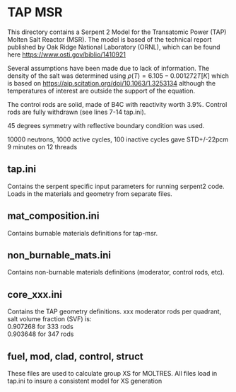 # TAP MSR

This directory contains a Serpent 2 Model for the Transatomic Power (TAP) Molten Salt Reactor (MSR).
The model is based of the technical report published by Oak Ridge National Laboratory (ORNL), which can be found here https://www.osti.gov/biblio/1410921

Several assumptions have been made due to lack of information.
The density of the salt was determined using $`\rho(T)=6.105-0.001272T[K]`$
which is based on https://aip.scitation.org/doi/10.1063/1.3253134 although the temperatures of interest are outside the support of the equation.

The control rods are solid, made of B4C with reactivity worth 3.9%. Control rods are fully withdrawn (see lines 7-14 tap.ini).

45 degrees symmetry with reflective boundary condition was used.

10000 neutrons, 1000 active cycles, 100 inactive cycles gave STD+/-22pcm\
9 minutes on 12 threads
## tap.ini
Contains the serpent specific input parameters for running serpent2 code.
Loads in the materials and geometry from separate files.

## mat_composition.ini
Contains burnable materials definitions for tap-msr.

## non_burnable_mats.ini
Contains non-burnable materials definitions (moderator, control rods, etc).

## core_xxx.ini
Contains the TAP geometry definitions.
xxx moderator rods per quadrant, salt volume fraction (SVF) is:\
0.907268 for 333 rods\
0.903648 for 347 rods

## fuel, mod, clad, control, struct
These files are used to calculate group XS for MOLTRES.
All files load in tap.ini to insure a consistent model for XS generation
